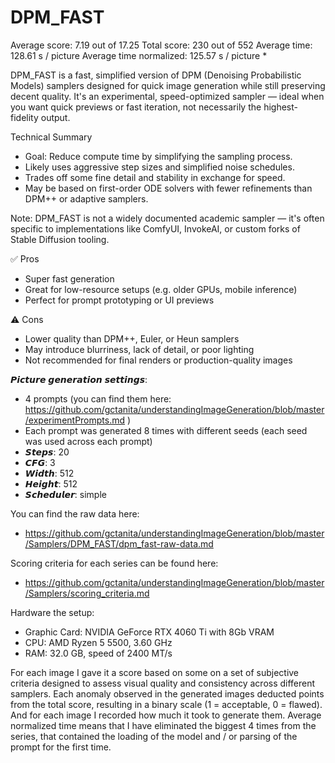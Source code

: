 # DPM_FAST

Average score:	7.19	out of 17.25
Total score:	230	out of 552
Average time: 	128.61	s / picture
Average time normalized:	125.57	s / picture *

DPM_FAST is a fast, simplified version of DPM (Denoising Probabilistic Models) samplers designed for quick image generation while still preserving decent quality. It's an experimental, speed-optimized sampler — ideal when you want quick previews or fast iteration, not necessarily the highest-fidelity output.

Technical Summary
- Goal: Reduce compute time by simplifying the sampling process.
- Likely uses aggressive step sizes and simplified noise schedules.
- Trades off some fine detail and stability in exchange for speed.
- May be based on first-order ODE solvers with fewer refinements than DPM++ or adaptive samplers.

Note: DPM_FAST is not a widely documented academic sampler — it's often specific to implementations like ComfyUI, InvokeAI, or custom forks of Stable Diffusion tooling.


✅ Pros
- Super fast generation
- Great for low-resource setups (e.g. older GPUs, mobile inference)
- Perfect for prompt prototyping or UI previews

⚠️ Cons
- Lower quality than DPM++, Euler, or Heun samplers
- May introduce blurriness, lack of detail, or poor lighting
- Not recommended for final renders or production-quality images


𝙋𝙞𝙘𝙩𝙪𝙧𝙚 𝙜𝙚𝙣𝙚𝙧𝙖𝙩𝙞𝙤𝙣 𝙨𝙚𝙩𝙩𝙞𝙣𝙜𝙨:
- 4 prompts (you can find them here: https://github.com/gctanita/understandingImageGeneration/blob/master/experimentPrompts.md )
- Each prompt was generated 8 times with different seeds (each seed was used across each prompt)
- 𝙎𝙩𝙚𝙥𝙨: 20
- 𝘾𝙁𝙂: 3
- 𝙒𝙞𝙙𝙩𝙝: 512
- 𝙃𝙚𝙞𝙜𝙝𝙩: 512
- 𝙎𝙘𝙝𝙚𝙙𝙪𝙡𝙚𝙧: simple


You can find the raw data here: 
- https://github.com/gctanita/understandingImageGeneration/blob/master/Samplers/DPM_FAST/dpm_fast-raw-data.md


Scoring criteria for each series can be found here:
- https://github.com/gctanita/understandingImageGeneration/blob/master/Samplers/scoring_criteria.md


Hardware the setup:
- Graphic Card: NVIDIA GeForce RTX 4060 Ti with 8Gb VRAM 
- CPU: AMD Ryzen 5 5500, 3.60 GHz
- RAM: 32.0 GB, speed of 2400 MT/s 


For each image I gave it a score based on some on a set of subjective criteria designed to assess visual quality and consistency across different samplers. Each anomaly observed in the generated images deducted points from the total score, resulting in a binary scale (1 = acceptable, 0 = flawed). And for each image I recorded how much it took to generate them. Average normalized time means that I have eliminated the biggest 4 times from the series, that contained the loading of the model and / or parsing of the prompt for the first time. 